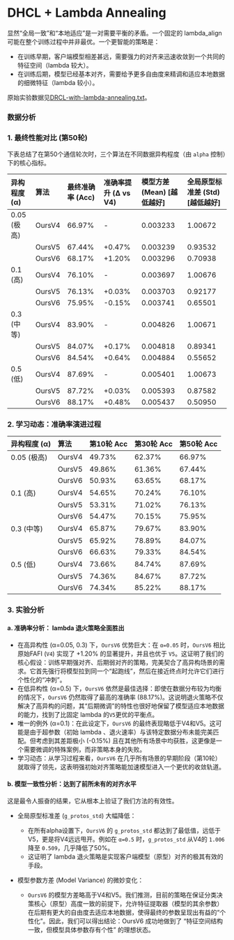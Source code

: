 # DHCL + Lambda Annealing

显然“全局一致”和“本地适应”是一对需要平衡的矛盾。一个固定的 lambda_align 可能在整个训练过程中并非最优。一个更智能的策略是：  

- 在训练早期，客户端模型相差甚远，需要强力的对齐来迅速收敛到一个共同的特征空间（lambda 较大）。
- 在训练后期，模型已经基本对齐，需要给予更多自由度来精调和适应本地数据的细微特征（lambda 较小）。

原始实验数据见[DRCL-with-lambda-annealing.txt](DRCL-with-lambda-annealing.txt)。

### 数据分析

### 1. 最终性能对比 (第50轮)

下表总结了在第50个通信轮次时，三个算法在不同数据异构程度（由 `alpha` 控制）下的核心指标。

| 异构程度 (α) | 算法 | 最终准确率 (Acc) | 准确率提升 (Δ vs V4) | 模型方差 (Mean) [越低越好] | 全局原型标准差 (Std) [越低越好] |
| :--- | :--- | :--- | :--- | :--- | :--- |
| 0.05 (极高) | OursV4 | 66.97% | \- | 0.003233 | 1.00672 |
| | OursV5 | 67.44% | +0.47% | 0.003239 | 0.93532 |
| | OursV6 | 68.17% | +1.20% | 0.003296 | 0.70938 |
| 0.1 (高) | OursV4 | 76.10% | \- | 0.003697 | 1.00676 |
| | OursV5 | 76.13% | +0.03% | 0.003703 | 0.92177 |
| | OursV6 | 75.95% | -0.15% | 0.003741 | 0.65501 |
| 0.3 (中等) | OursV4 | 83.90% | \- | 0.004826 | 1.00671 |
| | OursV5 | 84.07% | +0.17% | 0.004818 | 0.89341 |
| | OursV6 | 84.54% | +0.64% | 0.004884 | 0.55652 |
| 0.5 (低) | OursV4 | 87.69% | \- | 0.005401 | 1.00673 |
| | OursV5 | 87.72% | +0.03% | 0.005393 | 0.87582 |
| | OursV6 | 88.17% | +0.48% | 0.005437 | 0.50950 |

### 2. 学习动态：准确率演进过程

| 异构程度 (α) | 算法 | 第10轮 Acc | 第30轮 Acc | 第50轮 Acc |
| :--- | :--- | :--- | :--- | :--- |
| 0.05 (极高) | OursV4 | 49.73% | 62.37% | 66.97% |
| | OursV5 | 49.86% | 61.36% | 67.44% |
| | OursV6 | 50.93% | 63.65% | 68.17% |
| 0.1 (高) | OursV4 | 54.65% | 70.24% | 76.10% |
| | OursV5 | 53.31% | 71.02% | 76.13% |
| | OursV6 | 54.47% | 70.15% | 75.95% |
| 0.3 (中等) | OursV4 | 65.87% | 79.67% | 83.90% |
| | OursV5 | 65.92% | 78.89% | 84.07% |
| | OursV6 | 66.63% | 79.33% | 84.54% |
| 0.5 (低) | OursV4 | 73.66% | 84.74% | 87.69% |
| | OursV5 | 74.36% | 84.67% | 87.72% |
| | OursV6 | 74.34% | 85.22% | 88.17% |

### 3. 实验分析

#### a. 准确率分析： lambda 退火策略全面胜出

*   在高异构性 (α=0.05, 0.3) 下，`OursV6` 优势巨大：在 `α=0.05` 时，`OursV6` 相比原始FAFI (`V4`) 实现了 +1.20% 的显著提升，并且也优于 `V5`。这证明了我们的核心假设：训练早期强对齐、后期弱对齐的策略，完美契合了高异构场景的需求。它首先强行将模型拉到同一个“起跑线”，然后在接近终点时允许它们进行个性化的“冲刺”。
*   在低异构性 (α=0.5) 下，`OursV6` 依然是最佳选择：即使在数据分布较为均衡的情况下，`OursV6` 仍然取得了最高的准确率 (88.17%)。这说明退火策略不仅解决了高异构的问题，其“后期微调”的特性也很好地保留了模型适应本地数据的能力，找到了比固定 lambda 的`V5`更优的平衡点。
*   唯一的例外 (α=0.1)：在此设定下，`OursV6` 的最终表现略低于V4和V5。这可能是由于超参数（初始 lambda 、退火速率）与该特定数据分布未能完美匹配。但考虑到其差距极小 (-0.15%) 且在其他所有场景中均获胜，这更像是一个需要微调的特殊案例，而非策略本身的失败。
*   学习动态：从学习过程来看，`OursV6` 在几乎所有场景的早期阶段（第10轮）就取得了领先，这表明强初始对齐策略能加速模型进入一个更优的收敛轨道。

#### b. 模型一致性分析：达到了前所未有的对齐水平

这是最令人振奋的结果，它从根本上验证了我们方法的有效性。

*   全局原型标准差 (`g_protos_std`) 大幅降低：
    *   在所有alpha设置下，`OursV6` 的 `g_protos_std` 都达到了最低值，远低于V5，更是将V4远远甩开。例如在 `α=0.5` 时，`g_protos_std` 从V4的 `1.006` 降至 `0.509`，几乎降低了50%。
    *   这证明了 lambda 退火策略是实现客户端模型（原型）对齐的极其有效的手段。

*   模型参数方差 (Model Variance) 的微妙变化：
    *   `OursV6` 的模型方差略高于V4和V5。我们推测，目前的策略在保证分类决策核心（原型）高度一致的前提下，允许特征提取器（模型的其余参数）在后期有更大的自由度去适应本地数据，使得最终的参数呈现出有益的“个性化”。因此，我们可以得出结论：OursV6 成功地做到了 “特征空间结构一致，但模型具体参数存有个性” 的理想状态。